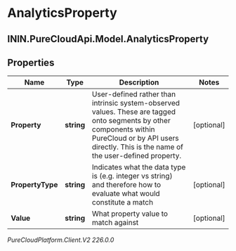 # AnalyticsProperty

## ININ.PureCloudApi.Model.AnalyticsProperty

## Properties

|Name | Type | Description | Notes|
|------------ | ------------- | ------------- | -------------|
| **Property** | **string** | User-defined rather than intrinsic system-observed values. These are tagged onto segments by other components within PureCloud or by API users directly.  This is the name of the user-defined property. | [optional] |
| **PropertyType** | **string** | Indicates what the data type is (e.g. integer vs string) and therefore how to evaluate what would constitute a match | [optional] |
| **Value** | **string** | What property value to match against | [optional] |



_PureCloudPlatform.Client.V2 226.0.0_
